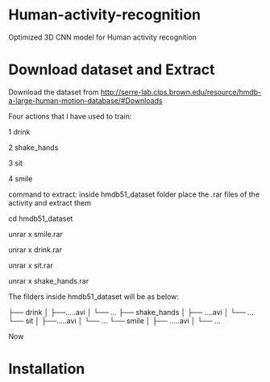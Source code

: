 # Human-activity-recognition
Optimized 3D CNN model for Human activity recognition
# Download dataset and Extract

Download the dataset from http://serre-lab.clps.brown.edu/resource/hmdb-a-large-human-motion-database/#Downloads

Four actions that I have used to train:

1 drink

2 shake_hands

3 sit

4 smile

command to extract: inside hmdb51_dataset folder place the .rar files of the activity and extract them

cd hmdb51_dataset

unrar x smile.rar

unrar x drink.rar

unrar x sit.rar

unrar x shake_hands.rar

The filders inside hmdb51_dataset will be as below:

├── drink
│   ├──.....avi
│   └── ...
├── shake_hands
│   ├── ....avi
│   └── ...
└── sit
│   ├──.....avi
│   └── ...
└── smile
│   ├── .....avi
│   └── ...

Now 

# Installation



